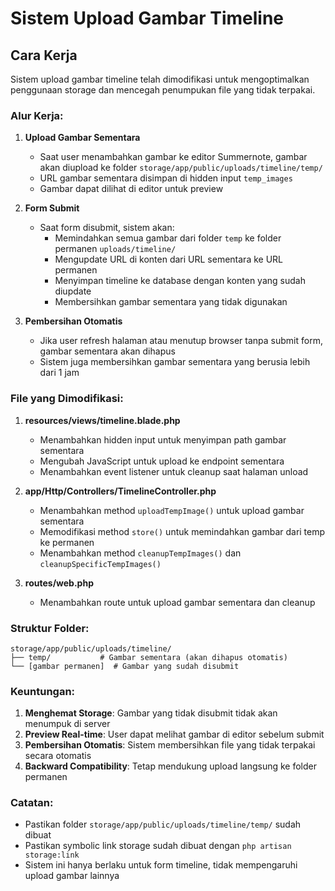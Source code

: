 # Sistem Upload Gambar Timeline

## Cara Kerja

Sistem upload gambar timeline telah dimodifikasi untuk mengoptimalkan penggunaan storage dan mencegah penumpukan file yang tidak terpakai.

### Alur Kerja:

1. **Upload Gambar Sementara**
   - Saat user menambahkan gambar ke editor Summernote, gambar akan diupload ke folder `storage/app/public/uploads/timeline/temp/`
   - URL gambar sementara disimpan di hidden input `temp_images`
   - Gambar dapat dilihat di editor untuk preview

2. **Form Submit**
   - Saat form disubmit, sistem akan:
     - Memindahkan semua gambar dari folder `temp` ke folder permanen `uploads/timeline/`
     - Mengupdate URL di konten dari URL sementara ke URL permanen
     - Menyimpan timeline ke database dengan konten yang sudah diupdate
     - Membersihkan gambar sementara yang tidak digunakan

3. **Pembersihan Otomatis**
   - Jika user refresh halaman atau menutup browser tanpa submit form, gambar sementara akan dihapus
   - Sistem juga membersihkan gambar sementara yang berusia lebih dari 1 jam

### File yang Dimodifikasi:

1. **resources/views/timeline.blade.php**
   - Menambahkan hidden input untuk menyimpan path gambar sementara
   - Mengubah JavaScript untuk upload ke endpoint sementara
   - Menambahkan event listener untuk cleanup saat halaman unload

2. **app/Http/Controllers/TimelineController.php**
   - Menambahkan method `uploadTempImage()` untuk upload gambar sementara
   - Memodifikasi method `store()` untuk memindahkan gambar dari temp ke permanen
   - Menambahkan method `cleanupTempImages()` dan `cleanupSpecificTempImages()`

3. **routes/web.php**
   - Menambahkan route untuk upload gambar sementara dan cleanup

### Struktur Folder:

```
storage/app/public/uploads/timeline/
├── temp/           # Gambar sementara (akan dihapus otomatis)
└── [gambar permanen]  # Gambar yang sudah disubmit
```

### Keuntungan:

1. **Menghemat Storage**: Gambar yang tidak disubmit tidak akan menumpuk di server
2. **Preview Real-time**: User dapat melihat gambar di editor sebelum submit
3. **Pembersihan Otomatis**: Sistem membersihkan file yang tidak terpakai secara otomatis
4. **Backward Compatibility**: Tetap mendukung upload langsung ke folder permanen

### Catatan:

- Pastikan folder `storage/app/public/uploads/timeline/temp/` sudah dibuat
- Pastikan symbolic link storage sudah dibuat dengan `php artisan storage:link`
- Sistem ini hanya berlaku untuk form timeline, tidak mempengaruhi upload gambar lainnya 